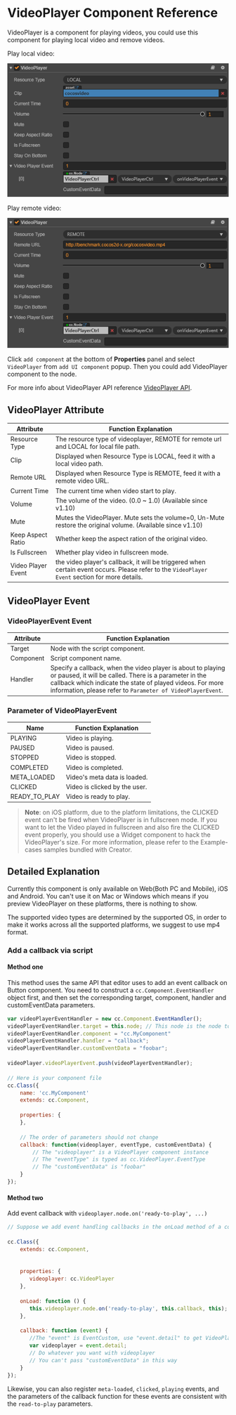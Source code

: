 # VideoPlayer Component Reference

VideoPlayer is a component for playing videos, you could use this component for playing local video and remove videos.

Play local video:

![video player](./videoplayer/videoplayer.png)

Play remote video:

![video player remote](./videoplayer/videoplayer-remote.png)

Click `add component` at the bottom of **Properties** panel and select `VideoPlayer` from `add UI component` popup.
Then you could add VideoPlayer component to the node.

For more info about VideoPlayer API reference [VideoPlayer API](../../../api/en/classes/VideoPlayer.html).

## VideoPlayer Attribute

| Attribute | Function Explanation
|-------- | ----------- |
| Resource Type| The resource type of videoplayer, REMOTE for remote url and LOCAL for local file path.
| Clip | Displayed when Resource Type is LOCAL, feed it with a local video path.
| Remote URL | Displayed when Resource Type is REMOTE, feed it with a remote video URL.
| Current Time | The current time when video start to play.
| Volume             | The volume of the video. (0.0 ~ 1.0) (Available since v1.10) |
| Mute               | Mutes the VideoPlayer. Mute sets the volume=0, Un-Mute restore the original volume. (Available since v1.10) |
| Keep Aspect Ratio | Whether keep the aspect ration of the original video.
| Is Fullscreen| Whether play video in fullscreen mode.
| Video Player Event| the video player's callback, it will be triggered when certain event occurs. Please refer to the `VideoPlayer Event` section for more details.

## VideoPlayer Event

### VideoPlayerEvent Event

| Attribute |   Function Explanation
| -------------- | ----------- |
|Target| Node with the script component.
|Component| Script component name.
|Handler| Specify a callback, when the video player is about to playing or paused, it will be called. There is a parameter in the callback which indicate the state of played videos. For more information, please refer to `Parameter of VideoPlayerEvent`.

### Parameter of VideoPlayerEvent

| Name           | Function Explanation          |
| -------------- | -----------                   |
| PLAYING        | Video is playing.             |
| PAUSED         | Video is paused.              |
| STOPPED        | Video is stopped.             |
| COMPLETED      | Video is completed.           |
| META_LOADED    | Video's meta data is loaded.  |
| CLICKED        | Video is clicked by the user. |
| READY_TO_PLAY  | Video is ready to play.       |

> **Note**: on iOS platform, due to the platform limitations, the CLICKED event can't be fired when VideoPlayer is in fullscreen mode. If you want to let the Video played in fullscreen and also fire the CLICKED event properly, you should use a Widget component to hack the VideoPlayer's size. For more information, please refer to the Example-cases samples bundled with Creator.

## Detailed Explanation

Currently this component is only available on Web(Both PC and Mobile), iOS and Android.
You can't use it on Mac or Windows which means if you preview VideoPlayer on these platforms, there is nothing to show.

The supported video types are determined by the supported OS, in order to make it works across all the supported platforms, we suggest to use mp4 format.

### Add a callback via script

#### Method one

This method uses the same API that editor uses to add an event callback on Button component. You need to construct a `cc.Component.EventHandler` object first, and then set the corresponding target, component, handler and customEventData parameters.

```js
var videoPlayerEventHandler = new cc.Component.EventHandler();
videoPlayerEventHandler.target = this.node; // This node is the node to which your event handling code component belongs.
videoPlayerEventHandler.component = "cc.MyComponent"
videoPlayerEventHandler.handler = "callback";
videoPlayerEventHandler.customEventData = "foobar";

videoPlayer.videoPlayerEvent.push(videoPlayerEventHandler);

// Here is your component file
cc.Class({
    name: 'cc.MyComponent'
    extends: cc.Component,

    properties: {
    },

    // The order of parameters should not change
    callback: function(videoplayer, eventType, customEventData) {
        // The "videoplayer" is a VideoPlayer component instance
        // The "eventType" is typed as cc.VideoPlayer.EventType 
        // The "customEventData" is "foobar"
    }
});
```

#### Method two

Add event callback with `videoplayer.node.on('ready-to-play', ...)`

```js
// Suppose we add event handling callbacks in the onLoad method of a component and perform event handling in the callback function:

cc.Class({
    extends: cc.Component,


    properties: {
       videoplayer: cc.VideoPlayer
    },

    onLoad: function () {
       this.videoplayer.node.on('ready-to-play', this.callback, this);
    },

    callback: function (event) {
       //The "event" is EventCustom, use "event.detail" to get VideoPlayer component
       var videoplayer = event.detail;
       // Do whatever you want with videoplayer
       // You can't pass "customEventData" in this way
    }
});
```

Likewise, you can also register `meta-loaded`, `clicked`, `playing` events, and the parameters of the callback function for these events are consistent with the `read-to-play` parameters.
